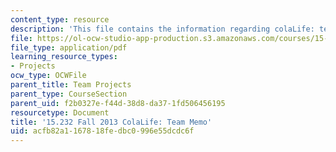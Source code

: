 ```yaml
---
content_type: resource
description: 'This file contains the information regarding colaLife: team memo.'
file: https://ol-ocw-studio-app-production.s3.amazonaws.com/courses/15-232-business-model-innovation-global-health-in-frontier-markets-fall-2013/acfb82a1167818fedbc0996e55dcdc6f_MIT15_232F13_t2_memo.pdf
file_type: application/pdf
learning_resource_types:
- Projects
ocw_type: OCWFile
parent_title: Team Projects
parent_type: CourseSection
parent_uid: f2b0327e-f44d-38d8-da37-1fd506456195
resourcetype: Document
title: '15.232 Fall 2013 ColaLife: Team Memo'
uid: acfb82a1-1678-18fe-dbc0-996e55dcdc6f
---
```


